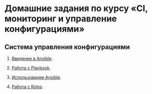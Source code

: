 # Домашние задания по курсу «CI, мониторинг и управление конфигурациями»

## Система управления конфигурациями

1. [Введение в Ansible](./08-ansible-01-base).

2. [Работа с Playbook](./08-ansible-02-playbook).

3. [Использование Ansible](./08-ansible-03-yandex).

4. [Работа с Roles](./08-ansible-04-role).

<!--- 
5. [Тестирование Roles](./08-ansible-05-testing).

6. [Создание собственных модулей](./08-ansible-06-module).

## Непрерывная разработка и интеграция

7. [Жизненный цикл ПО](./09-ci-01-intro/README.md).

8. [DevOps и SRE](./09-ci-02-devops/README.md).

9. [Процессы CI/CD](./09-ci-03-cicd/README.md).

10. [Jenkins](./09-ci-04-jenkins/README.md).

11. [Teamcity](./09-ci-05-teamcity/README.md).

12. [GitLab](./09-ci-06-gitlab/README.md).

## Системы мониторинга

13. [Системы мониторинга](./10-monitoring-02-systems).

14. [Средство визуализации Grafana](./10-monitoring-03-grafana).

15. [Система сбора логов Elastic Stack](./10-monitoring-04-elk).

16. [Платформа мониторинга Sentry](./10-monitoring-05-sentry).

17. [Инцидент-менеджмент](/10-monitoring-06-incident-management).

--->
